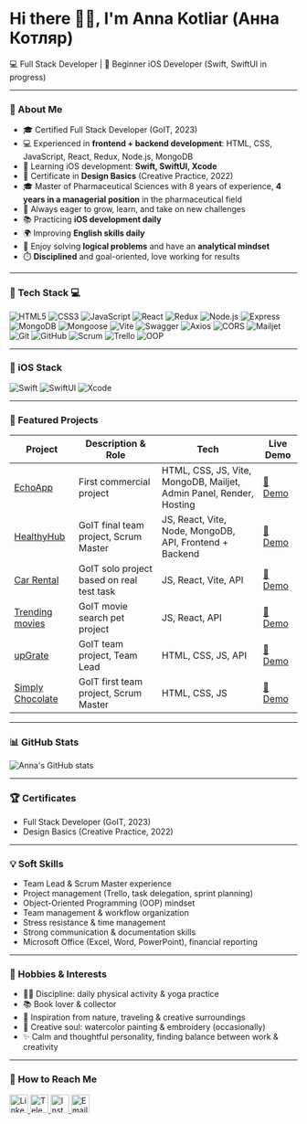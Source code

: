 # Hi there 🫰🏻, I'm Anna Kotliar (Анна Котляр)

💻 Full Stack Developer | 📱 Beginner iOS Developer (Swift, SwiftUI in progress)  

---

### 🚀 About Me
- 🎓 Certified Full Stack Developer (GoIT, 2023)  
- 💻 Experienced in **frontend + backend development**: HTML, CSS, JavaScript, React, Redux, Node.js, MongoDB  
- 📱 Learning iOS development: **Swift, SwiftUI, Xcode**  
- 🎨 Certificate in **Design Basics** (Creative Practice, 2022)  
- 🎓 Master of Pharmaceutical Sciences with 8 years of experience, **4 years in a managerial position** in the pharmaceutical field  
- 🌱 Always eager to grow, learn, and take on new challenges  
- 📚 Practicing **iOS development daily**  
- 🌍 Improving **English skills daily**  
- 🧩 Enjoy solving **logical problems** and have an **analytical mindset**  
- ⏱️ **Disciplined** and goal-oriented, love working for results

---

### 🔧 Tech Stack 💻

![HTML5](https://img.shields.io/badge/HTML5-orange?style=for-the-badge&logo=html5&logoColor=white)
![CSS3](https://img.shields.io/badge/CSS3-blue?style=for-the-badge&logo=css3&logoColor=white)
![JavaScript](https://img.shields.io/badge/JavaScript-yellow?style=for-the-badge&logo=javascript&logoColor=black)
![React](https://img.shields.io/badge/React-blue?style=for-the-badge&logo=react&logoColor=white)
![Redux](https://img.shields.io/badge/Redux-purple?style=for-the-badge&logo=redux&logoColor=white)
![Node.js](https://img.shields.io/badge/Node.js-green?style=for-the-badge&logo=node.js&logoColor=white)
![Express](https://img.shields.io/badge/Express-black?style=for-the-badge&logo=express&logoColor=white)
![MongoDB](https://img.shields.io/badge/MongoDB-darkgreen?style=for-the-badge&logo=mongodb&logoColor=white)
![Mongoose](https://img.shields.io/badge/Mongoose-darkgreen?style=for-the-badge&logo=mongodb&logoColor=white)
![Vite](https://img.shields.io/badge/Vite-pink?style=for-the-badge&logo=vite&logoColor=white)
![Swagger](https://img.shields.io/badge/Swagger-brightgreen?style=for-the-badge&logo=swagger&logoColor=white)
![Axios](https://img.shields.io/badge/Axios-blue?style=for-the-badge&logo=axios&logoColor=white)
![CORS](https://img.shields.io/badge/CORS-lightgrey?style=for-the-badge)
![Mailjet](https://img.shields.io/badge/Mailjet-blue?style=for-the-badge&logo=mailjet&logoColor=white)
![Git](https://img.shields.io/badge/Git-red?style=for-the-badge&logo=git&logoColor=white)
![GitHub](https://img.shields.io/badge/GitHub-black?style=for-the-badge&logo=github&logoColor=white)
![Scrum](https://img.shields.io/badge/Scrum-blueviolet?style=for-the-badge)
![Trello](https://img.shields.io/badge/Trello-026AA7?style=for-the-badge&logo=trello&logoColor=white)
![OOP](https://img.shields.io/badge/OOP-darkred?style=for-the-badge)

---

### 📱 iOS Stack

![Swift](https://img.shields.io/badge/Swift-orange?style=for-the-badge&logo=swift&logoColor=white)
![SwiftUI](https://img.shields.io/badge/SwiftUI-blue?style=for-the-badge&logo=swift&logoColor=white)
![Xcode](https://img.shields.io/badge/Xcode-lightblue?style=for-the-badge&logo=xcode&logoColor=white)

---

### 📂 Featured Projects

| Project | Description & Role | Tech | Live Demo |
|--------|------------------|------|-----------|
| [EchoApp](https://github.com/AnnaKotl/echoapp) | First commercial project | HTML, CSS, JS, Vite, MongoDB, Mailjet, Admin Panel, Render, Hosting | [🔗 Demo](https://echocode.app/) |
| [HealthyHub](https://github.com/Ne1rem/food_diary) | GoIT final team project, Scrum Master | JS, React, Vite, Node, MongoDB, API, Frontend + Backend | [🔗 Demo](https://ne1rem.github.io/food_diary/) |
| [Car Rental](https://github.com/AnnaKotl/rentcar) | GoIT solo project based on real test task | JS, React, Vite, API | [🔗 Demo](https://annakotl.github.io/RentCar/) |
| [Trending movies](https://github.com/AnnaKotl/goit-react-hw-05-movies) | GoIT movie search pet project | JS, React, API | [🔗 Demo](https://annakotl.github.io/goit-react-hw-05-movies/) |
| [upGrate](https://github.com/AnnaKotl/upGrate) | GoIT team project, Team Lead | HTML, CSS, JS, API | [🔗 Demo](https://annakotl.github.io/upGrate/) |
| [Simply Chocolate](https://github.com/Ne1rem/goit-team-project) | GoIT first team project, Scrum Master | HTML, CSS, JS | [🔗 Demo](https://ne1rem.github.io/goit-team-project/) |

---

### 📊 GitHub Stats
![Anna's GitHub stats](https://github-readme-stats.vercel.app/api?username=AnnaKotl&show_icons=true&theme=radical)  

---

### 🏆 Certificates
- Full Stack Developer (GoIT, 2023)  
- Design Basics (Creative Practice, 2022)  

---

### 💡 Soft Skills
- Team Lead & Scrum Master experience  
- Project management (Trello, task delegation, sprint planning)  
- Object-Oriented Programming (OOP) mindset  
- Team management & workflow organization  
- Stress resistance & time management  
- Strong communication & documentation skills  
- Microsoft Office (Excel, Word, PowerPoint), financial reporting  

---

### 🎨 Hobbies & Interests
- 🧘‍♀️ Discipline: daily physical activity & yoga practice  
- 📚 Book lover & collector  
- 🌿 Inspiration from nature, traveling & creative surroundings  
- 🎨 Creative soul: watercolor painting & embroidery (occasionally)  
- ✨ Calm and thoughtful personality, finding balance between work & creativity

---

### 📩 How to Reach Me

<a href="https://www.linkedin.com/in/ankotliar" target="_blank">
  <img src="https://cdn.jsdelivr.net/gh/devicons/devicon/icons/linkedin/linkedin-original.svg" width="32" height="32" alt="LinkedIn" />
</a>
<a href="https://t.me/anna_kotli" target="_blank">
  <img src="https://cdn.jsdelivr.net/gh/devicons/devicon/icons/telegram/telegram-original.svg" width="32" height="32" alt="Telegram" />
</a>
<a href="https://www.instagram.com/anna_ktlr/" target="_blank">
  <img src="https://cdn.jsdelivr.net/gh/devicons/devicon/icons/instagram/instagram-original.svg" width="32" height="32" alt="Instagram" />
</a>
<a href="mailto:kotlyaranya1771@gmail.com" target="_blank">
  <img src="https://cdn.jsdelivr.net/gh/devicons/devicon/icons/google/google-original.svg" width="32" height="32" alt="Email" />
</a>

